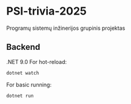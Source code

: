 # PSI-trivia-2025

Programų sistemų inžinerijos grupinis projektas

## Backend

.NET 9.0
For hot-reload:

```bash
dotnet watch
```

For basic running:

```bash
dotnet run
```

